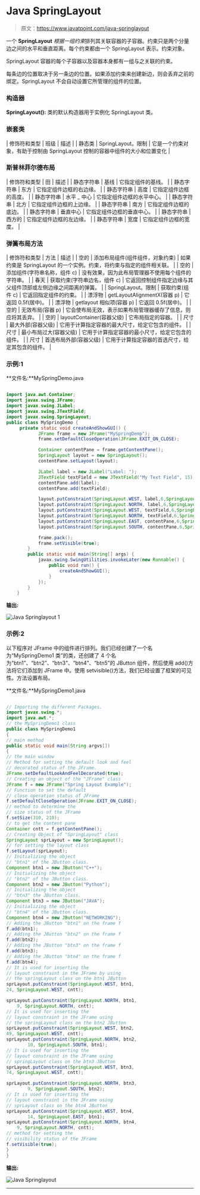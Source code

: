 # Java SpringLayout

> 原文：<https://www.javatpoint.com/java-springlayout>

一个 **SpringLayout** *根据一组约束*排列其关联容器的子容器。约束只是两个分量边之间的水平和垂直距离。每个约束都由一个 SpringLayout 表示。约束对象。

SpringLayout 容器的每个子容器以及容器本身都有一组与之关联的约束。

每条边的位置取决于另一条边的位置。如果添加约束来创建新边，则会丢弃之前的绑定。SpringLayout 不会自动设置它所管理的组件的位置。

### 构造器

**SpringLayout():** 类的默认构造器用于实例化 SpringLayout 类。

### 嵌套类

| 修饰符和类型 | 班级 | 描述 |
| 静态类 | SpringLayout。限制 | 它是一个约束对象，有助于控制由 SpringLayout 控制的容器中组件的大小和位置变化 |

### 斯普林菲尔德布局

| 修饰符和类型 | 田 | 描述 |
| 静态字符串 | 基线 | 它指定组件的基线。 |
| 静态字符串 | 东方 | 它指定组件边框的右边缘。 |
| 静态字符串 | 高度 | 它指定组件边框的高度。 |
| 静态字符串 | 水平 _ 中心 | 它指定组件边框的水平中心。 |
| 静态字符串 | 北方 | 它指定组件边框的上边缘。 |
| 静态字符串 | 南方 | 它指定组件边框的底边。 |
| 静态字符串 | 垂直中心 | 它指定组件边框的垂直中心。 |
| 静态字符串 | 西方的 | 它指定组件边框的左边缘。 |
| 静态字符串 | 宽度 | 它指定组件边框的宽度。 |

### 弹簧布局方法

| 修饰符和类型 | 方法 | 描述 |
| 空的 | 添加布局组件(组件组件，对象约束) | 如果约束是 SpringLayout 的一个实例。约束，将约束与指定的组件相关联。 |
| 空的 | 添加组件(字符串名称，组件 c) | 没有效果，因为此布局管理器不使用每个组件的字符串。 |
| 春天 | 获取约束(字符串边名，组件 c) | 它返回控制组件指定边缘与其父组件顶部或左侧边缘之间距离的弹簧。 |
| SpringLayout。限制 | 获取约束(组件 c) | 它返回指定组件的约束。 |
| 漂浮物 | getLayoutAlignmentX(容器 p) | 它返回 0.5f(居中)。 |
| 漂浮物 | getlayout 相似项(容器 p) | 它返回 0.5f(居中)。 |
| 空的 | 无效布局(容器 p) | 它会使布局无效，表示如果布局管理器缓存了信息，则应将其丢弃。 |
| 空的 | layoutContainer(容器父级) | 它布局指定的容器。 |
| 尺寸 | 最大外部(容器父级) | 它用于计算指定容器的最大尺寸，给定它包含的组件。 |
| 尺寸 | 最小布局过大(容器父级) | 它用于计算指定容器的最小尺寸，给定它包含的组件。 |
| 尺寸 | 首选布局外部(容器父级) | 它用于计算指定容器的首选尺寸，给定其包含的组件。 |

### 示例:1

**文件名:**MySpringDemo.java

```java

import java.awt.Container;
import javax.swing.JFrame;
import javax.swing.JLabel;
import javax.swing.JTextField;
import javax.swing.SpringLayout;
public class MySpringDemo {
	 private static void createAndShowGUI() {
	        JFrame frame = new JFrame("MySpringDemp");
	        frame.setDefaultCloseOperation(JFrame.EXIT_ON_CLOSE);

	        Container contentPane = frame.getContentPane();
	        SpringLayout layout = new SpringLayout();
	        contentPane.setLayout(layout);

	        JLabel label = new JLabel("Label: ");
	        JTextField textField = new JTextField("My Text Field", 15);
	        contentPane.add(label);
	        contentPane.add(textField);

	        layout.putConstraint(SpringLayout.WEST, label,6,SpringLayout.WEST, contentPane);
	        layout.putConstraint(SpringLayout.NORTH, label,6,SpringLayout.NORTH, contentPane);
	        layout.putConstraint(SpringLayout.WEST, textField,6,SpringLayout.EAST, label);
	        layout.putConstraint(SpringLayout.NORTH, textField,6,SpringLayout.NORTH, contentPane);
	        layout.putConstraint(SpringLayout.EAST, contentPane,6,SpringLayout.EAST, textField);
	        layout.putConstraint(SpringLayout.SOUTH, contentPane,6,SpringLayout.SOUTH, textField);

	        frame.pack();
	        frame.setVisible(true);
	    }
	    public static void main(String[] args) {
	        javax.swing.SwingUtilities.invokeLater(new Runnable() {
	            public void run() {
	                createAndShowGUI();
	            }
	        });
	    }
	}

```

**输出:**

![Java Springlayout 1](../img/4881439888c1ecfb86e212db4ec9d882.png)

### 示例:2

以下程序对 JFrame 中的组件进行排列。我们已经创建了一个名为“MySpringDemo1 类”的类，还创建了 4 个名为“btn1”、“btn2”、“btn3”、“btn4”、“btn5”的 JButton 组件，然后使用 add()方法将它们添加到 JFrame 中。使用 setvisible()方法，我们已经设置了框架的可见性。方法设置布局。

**文件名:**MySpringDemo1.java

```java

// Importing the different Packages.
import javax.swing.*;
import java.awt.*;
// the MySpringDemo1 class
public class MySpringDemo1 
{
// main method
public static void main(String argvs[])
{
// the main window
// Method for setting the default look and feel
// decorated status of the JFrame.
JFrame.setDefaultLookAndFeelDecorated(true);
// Creating an object of the "JFrame" class
JFrame f = new JFrame("Spring Layout Example");
// Function to set the default
// close operation status of JFrame
f.setDefaultCloseOperation(JFrame.EXIT_ON_CLOSE);
// method to determine the
// size status of the JFrame
f.setSize(310, 210);
// to get the content pane
Container cntt = f.getContentPane();
// Creating Object of "SpringLayout" class
SpringLayout sprLayout = new SpringLayout();
// for setting the layout class
f.setLayout(sprLayout);
// Initializing the object
// "btn1" of the JButton class.
Component btn1 = new JButton("C++");
// Initializing the object
// "btn2" of the JButton class.
Component btn2 = new JButton("Python");
// Initializing the object
// "btn3" the JButton class.
Component btn3 = new JButton("JAVA");
// Initializing the object
// "btn4" of the JButton class.
Component btn4 = new JButton("NETWORKING");
// Adding the JButton "btn1" on the frame f
f.add(btn1);
// Adding the JButton "btn2" on the frame f
f.add(btn2);
// Adding the JButton "btn3" on the frame f
f.add(btn3);
// Adding the JButton "btn4" on the frame f
f.add(btn4);
// It is used for inserting the 
// layout constraint in the JFrame by using
// the springLayout class on the btn1 JButton
sprLayout.putConstraint(SpringLayout.WEST, btn1,
24, SpringLayout.WEST, cntt);

sprLayout.putConstraint(SpringLayout.NORTH, btn1,
	9, SpringLayout.NORTH, cntt);
// It is used for inserting the 
// layout constraint in the JFrame using
// the springLayout class on the btn2 JButton
sprLayout.putConstraint(SpringLayout.WEST, btn2,
49, SpringLayout.WEST, cntt);
sprLayout.putConstraint(SpringLayout.NORTH, btn2,
		10, SpringLayout.SOUTH, btn1);
// It is used for inserting the 
// layout constraint in the JFrame using
// springLayout class on the btn3 JButton
sprLayout.putConstraint(SpringLayout.WEST, btn3,
74, SpringLayout.WEST, cntt);

sprLayout.putConstraint(SpringLayout.NORTH, btn3,
		9, SpringLayout.SOUTH, btn2);
// It is used for inserting the
// layout constraint in the JFrame using
// sprLayout class on the btn4 JButton
sprLayout.putConstraint(SpringLayout.WEST, btn4,
		14, SpringLayout.EAST, btn1);
sprLayout.putConstraint(SpringLayout.NORTH, btn4,
	9, SpringLayout.NORTH, cntt);
// method for setting the
// visibility status of the JFrame
f.setVisible(true);
}
}

```

**输出:**

![Java Springlayout](../img/a88756cd3fc86d9e4e4661a2be2fac9f.png)

* * *